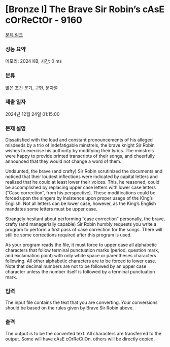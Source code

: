 # [Bronze I] The Brave Sir Robin’s cAsE cOrReCtOr - 9160 

[문제 링크](https://www.acmicpc.net/problem/9160) 

### 성능 요약

메모리: 2024 KB, 시간: 0 ms

### 분류

많은 조건 분기, 구현, 문자열

### 제출 일자

2024년 12월 24일 01:15:00

### 문제 설명

<p>Dissatisfied with the loud and constant pronouncements of his alleged misdeeds by a trio of indefatigable minstrels, the brave knight Sir Robin wishes to exercise his authority by modifying their lyrics. The minstrels were happy to provide printed transcripts of their songs, and cheerfully announced that they would not change a word of them.</p>

<p>Undaunted, the brave (and crafty) Sir Robin scrutinized the documents and noticed that their loudest inflections were indicated by capital letters and realized that he could at least lower their voices. This, he reasoned, could be accomplished by replacing upper case letters with lower case letters (“Case correction”, from his perspective). These modifications could be forced upon the singers by insistence upon proper usage of the King’s English. Not all letters can be lower case, however, as the King’s English mandates some letters must be upper case.</p>

<p>Strangely hesitant about performing “case correction” personally, the brave, crafty (and managerially capable) Sir Robin humbly requests you write a program to perform a first pass of case correction for the songs. There will still be some corrections required after this program is used.</p>

<p>As your program reads the file, it must force to upper case all alphabetic characters that follow terminal punctuation marks (period, question mark, and exclamation point) with only white space or parentheses characters following. All other alphabetic characters are to be forced to lower case. Note that decimal numbers are not to be followed by an upper case character unless the number itself is followed by a terminal punctuation mark.</p>

### 입력 

 <p>The input file contains the text that you are converting. Your conversions should be based on the rules given by Brave Sir Robin above.</p>

### 출력 

 <p>The output is to be the converted text. All characters are transferred to the output. Some will have cAsE cOrReCtiOn, others will be directly copied.</p>

